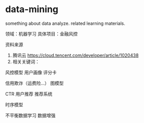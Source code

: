 # data-mining
something about data analyze. related learning materials.

领域：机器学习
具体项目：金融风控

资料来源
1. 腾讯云
https://cloud.tencent.com/developer/article/1020438
2. 相关关键词：

风控模型 用户画像 评分卡

信用欺诈（运费险...） 图模型

CTR 用户推荐 推荐系统

时序模型

不平衡数据学习  数据增强

